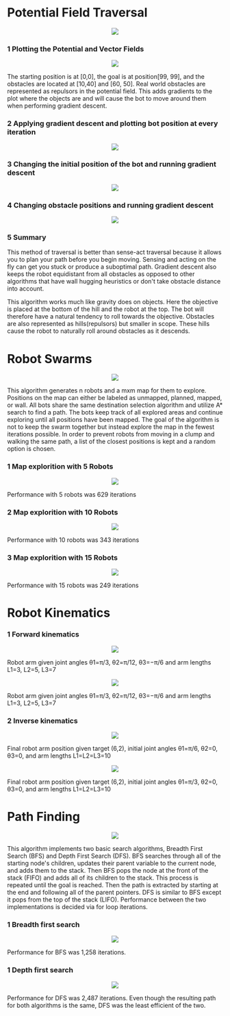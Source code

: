 # Potential Field Traversal
<p align="center">
  <img src="images/3dContour.png" />
</p>

### 1 Plotting the Potential and Vector Fields
<p align="center">
  <img src="images/descentQuivers.png" />
</p>
The starting position is at [0,0], the goal is at position[99, 99], and the obstacles are located at [10,40] and [60, 50].
Real world obstacles are represented as repulsors in the potential field. This adds gradients to the plot where the objects are and will cause the bot to move around them when performing gradient descent. 

### 2 Applying gradient descent and plotting bot position at every iteration
<p align="center">
  <img src="images/descent1.png" />
</p>

### 3 Changing the initial position of the bot and running gradient descent
<p align="center">
  <img src="images/descent2.png" />
</p>

### 4 Changing obstacle positions and running gradient descent
<p align="center">
  <img src="images/descent3.png" />
</p>

### 5 Summary
This method of traversal is better than sense-act traversal because it allows you to plan your path before you begin moving. Sensing and acting on the fly can get you stuck or produce a suboptimal path. Gradient descent also keeps the robot equidistant from all obstacles as opposed to other algorithms that have wall hugging heuristics or don't take obstacle distance into account.

This algorithm works much like gravity does on objects. Here the objective is placed at the bottom of the hill and the robot at the top. The bot will therefore have a natural tendency to roll towards the objective. Obstacles are also represented as hills(repulsors) but smaller in scope. These hills cause the robot to naturally roll around obstacles as it descends.


# Robot Swarms
<p align="center">
  <img src="images/swarm.png" />
</p>
This algorithm generates n robots and a mxm map for them to explore. Positions on the map can either be labeled as unmapped, planned, mapped, or wall. All bots share the same destination selection algorithm and utilize A* search to find a path. The bots keep track of all explored areas and continue exploring until all positions have been mapped. The goal of the algorithm is not to keep the swarm together but instead explore the map in the fewest iterations possible. In order to prevent robots from moving in a clump and walking the same path, a list of the closest positions is kept and a random option is chosen.

### 1 Map explorition with 5 Robots
<p align="center">
  <img src="images/swarm5.png" />
</p>
Performance with 5 robots was 629 iterations

### 2 Map explorition with 10 Robots
<p align="center">
  <img src="images/swarm10.png" />
</p>
Performance with 10 robots was 343 iterations

### 3 Map explorition with 15 Robots
<p align="center">
  <img src="images/swarm15.png" />
</p>
Performance with 15 robots was 249 iterations


# Robot Kinematics

### 1 Forward kinematics
<p align="center">
  <img src="images/forward1.png" />
</p>
Robot arm given joint angles θ1=π/3, θ2=π/12, θ3=−π/6 and arm lengths L1=3, L2=5, L3=7
<p align="center">
  <img src="images/forward2.png" />
</p>
Robot arm given joint angles θ1=π/3, θ2=π/12, θ3=−π/6 and arm lengths L1=3, L2=5, L3=7

### 2 Inverse kinematics
<p align="center">
  <img src="images/inverse1.png" />
</p>
Final robot arm position given target (6,2), initial joint angles θ1=π/6, θ2=0, θ3=0, and arm lengths L1=L2=L3=10
<p align="center">
  <img src="images/inverse2.png" />
</p>
Final robot arm position given target (6,2), initial joint angles θ1=π/3, θ2=0, θ3=0, and arm lengths L1=L2=L3=10


# Path Finding
<p align="center">
  <img src="images/maze.png" />
</p>
This algorithm implements two basic search algorithms, Breadth First Search (BFS) and Depth First Search (DFS). BFS searches through all of the starting node's children, updates their parent variable to the current node, and adds them to the stack. Then BFS pops the node at the front of the stack (FIFO) and adds all of its children to the stack. This process is repeated until the goal is reached. Then the path is extracted by starting at the end and following all of the parent pointers. DFS is similar to BFS except it pops from the top of the stack (LIFO). Performance between the two implementations is decided via for loop iterations.

### 1 Breadth first search
<p align="center">
  <img src="images/path.png" />
</p>
Performance for BFS was 1,258 iterations.

### 1 Depth first search
<p align="center">
  <img src="images/path.png" />
</p>
Performance for DFS was 2,487 iterations. Even though the resulting path for both algorithms is the same, DFS was the least efficient of the two.

